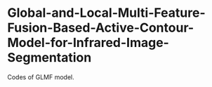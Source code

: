 # Global-and-Local-Multi-Feature-Fusion-Based-Active-Contour-Model-for-Infrared-Image-Segmentation
Codes of GLMF model.
